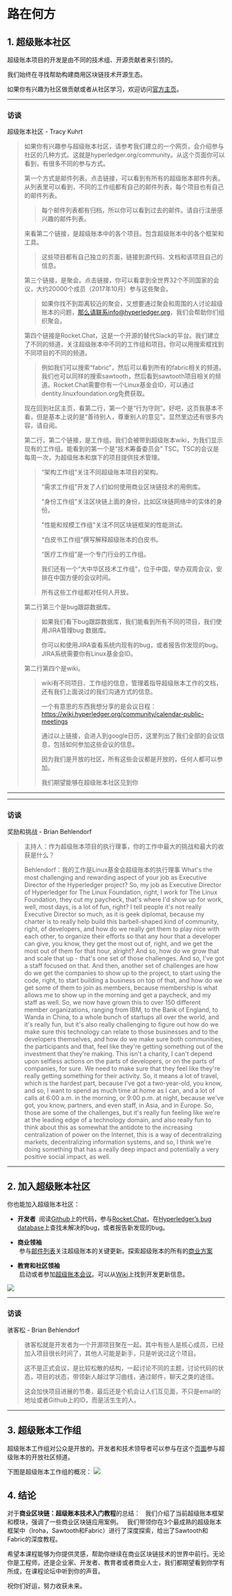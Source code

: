 # 路在何方
## 1. 超级账本社区
超级账本项目的开发是由不同的技术组、开源贡献者来引领的。

我们始终在寻找帮助构建商用区块链技术开源生态。

如果你有兴趣为社区做贡献或者从社区学习，欢迎访问[官方主页](https://cn.hyperledger.org/)。

---
### 访谈
超级账本社区 - Tracy Kuhrt
>
> 如果你有兴趣参与超级账本社区，请参考我们建立的一个网页，会介绍参与社区的几种方式。这就是hyperledger.org/community。从这个页面你可以看到，有很多不同的参与方式。
>
> 第一个方式是邮件列表。点击链接，可以看到有所有的超级账本邮件列表。从列表里可以看到，不同的工作组都有自己的邮件列表，每个项目也有自己的邮件列表。
> >
> > 每个邮件列表都有归档，所以你可以看到过去的邮件。请自行注册感兴趣的邮件列表。
> >
> 来看第二个链接，是超级账本中的各个项目。包含超级账本中的各个框架和工具。
> >
> > 这些项目都有自己独立的页面，链接到源代码、文档和该项目自己的信息。
> >
> 第三个链接，是聚会。点击链接，你可以看拿到全世界32个不同国家的会议，大约20000个成员（2017年10月）参与这些聚会。
> >
> > 如果你找不到距离较近的聚会，又想要通过聚会和周围的人讨论超级账本的问题，那么请联系info@hyperledger.org，我们会帮助你们组织聚会。
> >
> 第四个链接是Rocket.Chat，这是一个开源的替代Slack的平台。我们建立了不同的频道，关注超级账本中不同的工作组和项目。你可以用搜索框找到不同项目的不同的频道。
> >
> > 例如我们可以搜索“fabric”，然后可以看到所有的fabric相关的频道。我们也可以同样的搜索sawtooth，然后看到sawtooth项目相关的频道。Rocket.Chat需要你有一个Linux基金会ID，可以通过dentity.linuxfoundation.org免费获取。
> >
> 现在回到社区主页，看第二行，第一个是“行为守则”。好吧，这页我基本不看，但是基本上说的是“善待别人，尊重别人的意见”。显然里边还有很多内容，请自阅。
>
> 第二行，第二个链接，是工作组。我们会被带到超级账本wiki，为我们显示现有的工作组。能看到的第一个是“技术筹备委员会” TSC。TSC的会议是每周一次，为超级账本和旗下的项目提供技术管理。
>
> >“架构工作组”关注不同超级账本项目的架构。
> >
> > “需求工作组”开发了人们如何使用商业区块链技术的用例库。
> >
> > “身份工作组”关注区块链上面的身份，比如区块链网络中的实体的身份。
> >
> > "性能和规模工作组"关注不同区块链框架的性能测试。
> >
> > “白皮书工作组”撰写解释超级账本的白皮书。
> >
> > “医疗工作组”是一个专门行业的工作组。
> >
> > 我们还有一个“大中华区技术工作组”，位于中国，举办双周会议，安排在中国方便的会议时间。
> >
> > 所有这些工作组都对任何人开放。
> >
> 第二行第三个是bug跟踪数据库。
> >
> > 如果我们看下bug跟踪数据库，我们能看到所有不同的项目，我们使用JIRA管理bug 数据库。
> > 
> > 你可以和使用JIRA查看系统内现有的bug，或者报告你发现的bug。JIRA系统需要你有Linux基金会ID。
> >
> 第二行第四个是wiki。
> >
> > wiki有不同项目、工作组的信息，管理着指导超级账本工作的文档，还有我们上面说过的我们沟通方式的信息。
> >
> > 一个有意思的东西我想分享的是会议日程：https://wiki.hyperledger.org/community/calendar-public-meetings
> > 
> > 通过以上链接，会进入到google日历，这里列出了我们全部的会议信息，包括如何参加这些会议的信息。
> > 
> > 因为我们是开放的社区，所有这些会议都是开放的，任何人都可以参加。
> > 
> > 我们期望能够在超级账本社区见到你
---

---
### 访谈
奖励和挑战 - Brian Behlendorf
> 主持人：作为超级账本项目的执行理事，你的工作中最大的挑战和最大的收获是什么？
>
> Behlendorf：我的工作是Linux基金会超级账本的执行理事
What's the most challenging and rewarding aspect of your job as Executive Director of the Hyperledger project?
So, my job as Executive Director of Hyperledger for The Linux Foundation, right,
I work for The Linux Foundation, they cut my paycheck, that's where I'd show up for work, well, most days,
is a lot of fun, right? I tell people it's not really Executive Director so much, as it is geek diplomat,
because my charter is to really help build this barbell-shaped kind of community, right, of developers,
and how do we really get them to play nice with each other, to organize their efforts so that any hour that a developer can give,
you know, they get the most out of, right, and we get the most out of them for that hour, alright?
And so, how do we grow that and scale that up - that's one set of those challenges.
And so, I've got a staff focused on that.
And then, another set of challenges are how do we get the companies to show up to the project, to start using the code, right,
to start building a business on top of that, and how do we get some of them to join as members,
because membership is what allows me to show up in the morning and get a paycheck, and my staff as well.
So, we now have grown this to over 150 different member organizations,
ranging from IBM, to the Bank of England, to Wanda in China, to a whole bunch of startups all over the world,
and it's really fun, but it's also really challenging to figure out how do we make sure this technology can relate to those businesses and to the developers themselves,
and how do we make sure both communities, the participants and that, feel like they're getting something out of the investment that they're making.
This isn't a charity, I can't depend upon selfless actions on the parts of developers, or on the parts of companies, for sure.
We need to make sure that they feel like they're really getting something for their activity.
So, it means a lot of travel, which is the hardest part, because I've got a two-year-old, you know, and so, I want to spend as much time at home as I can,
and a lot of calls at 6:00 a.m. in the morning, or 9:00 p.m. at night, because we've got, you know, partners, and even staff, in Asia, and in Europe.
So, those are some of the challenges, but it's really fun feeling like we're at the leading edge of a technology domain,
and also really fun to think about this as somewhat the antidote to the increasing centralization of power on the Internet,
this is a way of decentralizing markets, decentralizing information systems,
and so, I think we're doing something that has a really deep impact and potentially a very positive social impact, as well.
---
## 2. 加入超级账本社区
你也能加入超级账本社区：

- **开发者**
  阅读[Github](https://github.com/hyperledger/hyperledger)上的代码，参与[Rocket.Chat](https://chat.hyperledger.org/home)。在[Hyperledger’s bug database](https://jira.hyperledger.org/secure/Dashboard.jspa)上查找未解决的bug，或者报告新发现的bug。
  
- **商业领袖**  
  参与[邮件列表](https://lists.hyperledger.org/mailman/listinfo)关注超级账本的关键更新。探索超级账本的所有的[商业方案](https://www.hyperledger.org/projects)

- **教育和社区领袖**  
  启动或者参加[超级账本会议](https://www.meetup.com/pro/hyperledger/)。可以从[Wiki](https://wiki.hyperledger.org/)上找到开发更新信息。

![](https://prod-edxapp.edx-cdn.org/assets/courseware/v1/9f346d9125ac62f4462d898aa9e172ac/asset-v1:LinuxFoundationX+LFS171x+3T2017+type@asset+block/Hyperledger_Global_Meetups.png)

---
### 访谈

骇客松 - Brian Behlendorf
> 骇客松就是开发者为一个开源项目聚在一起。其中有些人是核心成员，已经加入项目很长时间了，其他人可能是新手，只是听说过这个项目。
>
> 这不是正式会议，是比较松散的结构，一起讨论不同的主题，讨论代码的状态，项目的状态，带领新人越过学习曲线，通过邮件，聊天之类的途径。
>
> 这会加快项目进展的节奏，最后还是个机会让人们互见面，不只是email的地址或者Github上的ID，而是活生生的人。
---
## 3. 超级账本工作组
超级账本工作组对公众是开放的。开发者和技术领导者可以参与在这个[页面](https://github.com/hyperledger/hyperledger/wiki/PublicMeetingCalendar)参与超级账本的开放社区频道。

下图是超级账本工作组的概况：
![](https://prod-edxapp.edx-cdn.org/assets/courseware/v1/cca8220e1d574e52f989fd518d54d5fb/asset-v1:LinuxFoundationX+LFS171x+3T2017+type@asset+block/Hyperledger_Working_Groups.png)

## 4. 结论
对于**商业区块链：超级账本技术入门教程**的总结：  
我们介绍了当前超级账本框架和模块，强调了一些商业区块链应用案例。  
我们带领你在3个最成熟的超级账本框架中（Iroha，Sawtooth和Fabric）进行了深度探索，给出了Sawtooth和Fabric的深度教程。

希望本课程能够为你提供灵感，帮助你继续在商业区块链技术的世界中前行。无论你是工程师，还是企业家、开发者、教育者或者商业人士，我们都期望看到你学有所成，在课程论坛中听到你的声音。

祝你们好运，努力收获未来。
